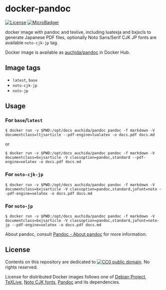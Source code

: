 # docker-pandoc

[![License](https://img.shields.io/github/license/uchida/docker-pandoc.svg?maxAge=2592000)](https://tldrlegal.com/license/creative-commons-cc0-1.0-universal)
[![MicroBadger](https://images.microbadger.com/badges/image/auchida/pandoc.svg)](http://microbadger.com/images/auchida/pandoc)

docker image with pandoc and texlive, including luatexja and bxjscls to generate Japanese PDF files,
optionally Noto Sans/Serif CJK JP fonts are available `noto-cjk-jp` tag.

Docker image is available as [auchida/pandoc](https://hub.docker.com/r/auchida/pandoc/) in Docker Hub.

## Image tags

- `latest`, `base`
- `noto-cjk-jp`
- `noto-jp`

## Usage

### For `base`/`latest`

```console
$ docker run -v $PWD:/opt/docs auchida/pandoc pandoc -f markdown -V documentclass=ltjsarticle --pdf-engine=lualatex -o docs.pdf docs.md
```

or

```console
$ docker run -v $PWD:/opt/docs auchida/pandoc pandoc -f markdown -V documentclass=bxjsarticle -V classoption=pandoc,standard --pdf-engine=xelatex -o docs.pdf docs.md
```

### For `noto-cjk-jp`

```console
$ docker run -v $PWD:/opt/docs auchida/pandoc pandoc -f markdown -V documentclass=bxjsarticle -V classoption=pandoc,standard,jafont=noto --pdf-engine=xelatex -o docs.pdf docs.md
```


### For `noto-jp`

```console
$ docker run -v $PWD:/opt/docs auchida/pandoc pandoc -f markdown -V documentclass=bxjsarticle -V classoption=pandoc,standard,jafont=noto-jp --pdf-engine=xelatex -o docs.pdf docs.md
```



About pandoc, consult [Pandoc - About pandoc](http://pandoc.org/) for more information.

## License

Contents on this repository are dedicated to [![CC0 public domain](http://i.creativecommons.org/p/zero/1.0/80x15.png "CC0 public domain")](https://creativecommons.org/publicdomain/zero/1.0/).
No rights reserved.

License for distributed Docker images follows one of [Debian Project](https://www.debian.org/legal/licenses/), [TeXLive](https://www.tug.org/texlive/copying.html),
[Noto CJK fonts](https://github.com/googlei18n/noto-cjk/blob/master/LICENSE), [Pandoc](https://github.com/jgm/pandoc/blob/master/COPYING.md) and its dependencies.
